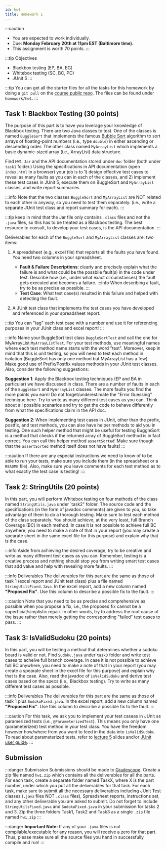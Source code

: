 ```yaml
---
id: hw1
title: Homework 1
---
```


:::caution
* You are expected to work individually.
* Due: **Monday February 20th at 11pm EST (Baltimore time).**
* This assignment is worth 70 points.
:::

:::tip Objectives
* Blackbox testing (EP, BA, EG)
* Whitebox testing (SC, BC, PC)
* JUnit 5 
:::

:::tip
You can get all the starter files for all the tasks for this homework by doing a `git pull` on the [course public repo](https://github.com/jhu-st/jhu-st-sp23-public). The files can be found under `homework/hw1`.
:::

## Task 1: Blackbox Testing (30 points)

The purpose of this part is to have you leverage your knowledge of Blackbox testing. There are two Java classes to test. One of the classes is named `BuggleSort` that implements the famous [Bubble Sort](https://en.wikipedia.org/wiki/Bubble_sort) algorithm to sort arrays of floating-point numbers (i.e., type `double`) in either ascending or descending order. The other class named `MyArrayList` which implements a basic dynamic-sized array (i.e., ArrayList) data structure.

Find `HW1.Jar` and the API documentation stored under `doc` folder (both under `task1` folder.) Using the specifications in API documentation (open `index.html` in a browser) your job is to 1) design effective test cases to reveal as many faults as you can in each of the classes, and 2) implement these test cases in JUnit 5, execute them on BuggleSort and `MyArrayList` classes, and write report summaries. 

:::info
Note that the two classes `BuggleSort` and `MyArrayList` are NOT related to each other in anyway, so you need to test them separately. (i.e., write a separate JUnit test class and report summary for each). 
:::

:::tip
keep in mind that the Jar file only contains `.class` files and not the `.java` files, so this has to be treated as a Blackbox testing. The best resource to consult, to develop your test cases, is the API documentation. 
:::

Deliverables for each of the `BuggleSort` and `MyArrayList` classes are: two items: 

1. A spreadsheet (e.g., excel file) that reports all the faults you have found. You need two columns in your spreadsheet.

    * __Fault & Failure Descriptions__: clearly and precisely explain what the failure is and what could be the possbile fault(s) in the code under test. Describe how (i.e., under what exact circumstances) the fault gets executed and becomes a failure.
    :::info
    When describing a fault, try to be as precise as possible.
    ::: 
    * __Test Case__: What test case(s) resulted in this failure and helped with detecting the fault.
    
1. A JUnit test class that implements the test cases you have developed and referenced in your spreadsheet report.

:::tip
You can "tag" each test case with a number and use it for referencing purposes in your JUnit class and excel report!
:::

:::info 
Name your BuggleSort test class `BuggleSortTest` and call the one for MyArrayList `MyArrayListTest`. For your test methods, use meaningful names where each test method name starts with the word "test". Moreover, keep in mind that this is unit testing, so you will need to test each method in isolation (BuggleSort has only one method but MyArrayList has a few). Make good use of Prefix/Postfix values methods in your JUnit test classes. Also, consider the following suggestions:

__Suggestion 1__: Apply the Blackbox testing techniques (EP and BA in particular) we have discussed in class. There are a number of faults in each of the `BuggleSort` and `MyArrayList` classes. The more faults you find the more points you earn! Do not forget/underestimate the "Error Guessing" technique here. Try to write as many different test cases as you can. Think about all possible scenarios and try to get the code to behave differently from what the specifications claim in the API doc.

__Suggestion 2__: When implementing test cases in JUnit, other than the prefix, postfix, and test methods, you can also have helper methods to aid you in testing. One such helper method that might be useful for testing BuggleSort is a method that checks if the returned array of BuggleSort method is in fact correct. You can call this helper method `assertSorted`! Make sure though that the `assertSorted` method itself does not have faults!
:::

:::caution
If there are any especial instructions we need to know of to be able to run your tests, make sure you include them (in the spreadsheet or a `README` file). Also, make sure you leave comments for each test method as to what exactly the test case is testing!
::::

## Task 2: StringUtils (20 points)

In this part, you will perform Whitebox testing on four methods of the class named `StringUtils.java` under `task2" folder. The source code and the specifications (in the form of javadoc comments) are given to you, so take advantage of them to do a thorough testing. Make sure to test each method of the class separately. You should achieve, at the very least, full Branch Coverage (BC) in each method. In case it is not possible to achieve full BC anywhere, you need to make a note of that in your report (you may create a spearate sheet in the same excel file for this purpose) and explain why that is the case. 

:::info 
Aside from achieving the desired coverage, try to be creative and write as many different test cases as you can. Remember, testing is a creative process and nothing should stop you from writing smart test cases that add value and help with revealing more faults. 
:::

:::info Deliverables
The deliverables for this part are the same as those of task 1 (excel report and JUnit test class) plus a file named `StringUtilsFixed.Java`. In the excel report, add a new column named __"Proposed Fix"__. Use this column to describe a possible fix to the fault. 
:::

:::caution
Note that you need to be as precise and comprehensive as possible when you propose a fix, i.e., the proposed fix cannot be a superficial/simplistic repair. In other words, try to address the root cause of the issue rather than merely getting the corresponding "failed" test cases to pass.
:::

## Task 3: IsValidSudoku (20 points)

In this part, you will be testing a method that determines whether a sudoku board is valid or not. Find `Sudoku.java` under `task3` folder and write test cases to acheive full branch coverage. In case it is not possible to achieve full BC anywhere, you need to make a note of that in your report (you may create a spearate sheet in the excel file for this purpose) and explain why that is the case. Also, read the javadoc of `isValidSudoku` and derive test cases based on the specs (i.e., Blackbox testing). Try to write as many different test cases as possible.

:::info Deliverables
The deliverables for this part are the same as those of task 1 plus `SudokuFixed.java`. In the excel report, add a new column named __"Proposed Fix"__. Use this column to describe a possible fix to the fault. 
:::

:::caution
For this task, we ask you to implement your test caseas in JUnit as paramerized tests (i.e., `@ParameterizedTest`). This means you only have one (parameterized) test method in your test class. You have the freedom however how/where from you want to feed in the data into `isValidSudoku`. To read about parameterized tests, refer to [lecture 5](https://jhu-st.github.io/cs422_sp23/slides/lecture5.pdf) slides and/or [JUnit user guide](https://junit.org/junit5/docs/current/user-guide/#writing-tests-parameterized-tests).
:::

## Submission

:::danger Submission
Submissions should be made to [Gradescope](https://www.gradescope.com/). Create a zip file named `hw1.zip` which contains all the deliverables for all the parts. For each task, create a separate folder named TaskX, where X is the part number, under which you put all the deliverables for that task. For each task, make sure to submit all the necessary deliverables including JUnit Test classes (`.java` files NOT `.class` files), Spreadsheet reports, instructions set, and any other deliverable you are asked to submit. Do not forget to include `StringUtilsFixed.java` and `SudokuFixed.java` in your submission for tasks 2 and 3. Zip the three folders Task1, Task2 and Task3 as a single `.zip` file named `hw1.zip`
:::

:::danger
__Important Note:__ If any of your `.java` files is not compilable/executable for any reason, you will receive a zero for that part. Thus, please make sure all the source files you hand in successfully compile and run!
:::